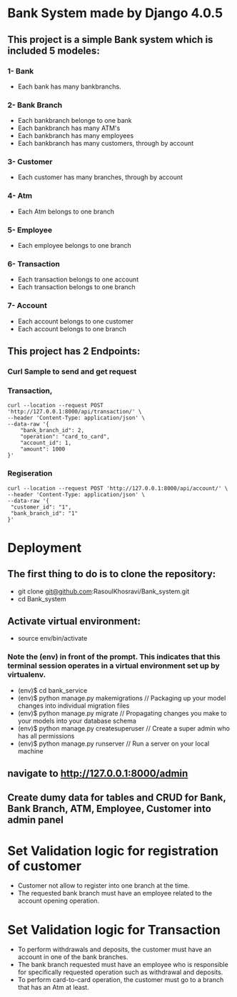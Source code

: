 # Bank System made by Django 4.0.5
## This project is a simple Bank system which is included 5 modeles:
### 1- Bank
- Each bank has many bankbranchs.
### 2- Bank Branch
- Each bankbranch belonge to one bank
- Each bankbranch has many ATM's
- Each bankbranch has many employees
- Each bankbranch has many customers, through by account
### 3- Customer
- Each customer has many branches, through by account
### 4- Atm
- Each Atm belongs to one branch
### 5- Employee
- Each employee belongs to one branch
### 6- Transaction
- Each transaction belongs to one account
- Each transaction belongs to one branch
### 7- Account
- Each account belongs to one customer
- Each account belongs to one branch
##  This project has 2 Endpoints:

### Curl Sample to send and get request  
### Transaction, 
```curl
curl --location --request POST 'http://127.0.0.1:8000/api/transaction/' \
--header 'Content-Type: application/json' \
--data-raw '{
    "bank_branch_id": 2,
    "operation": "card_to_card",
    "account_id": 1,
    "amount": 1000
}'
```
### Regiseration
```curl
curl --location --request POST 'http://127.0.0.1:8000/api/account/' \
--header 'Content-Type: application/json' \
--data-raw '{
 "customer_id": "1",
 "bank_branch_id": "1"
}'
```
# Deployment
## The first thing to do is to clone the repository:
- git clone git@github.com:RasoulKhosravi/Bank_system.git
- cd Bank_system

## Activate virtual environment:
- source env/bin/activate

### Note the (env) in front of the prompt. This indicates that this terminal session operates in a virtual environment set up by virtualenv.

- (env)$ cd bank_service
- (env)$ python manage.py makemigrations // Packaging up your model changes into individual migration files
- (env)$ python manage.py migrate // Propagating changes you make to your models into your database schema
- (env)$ python manage.py createsuperuser // Create a super admin who has all permissions
- (env)$ python manage.py runserver // Run a server on your local machine 

## navigate to http://127.0.0.1:8000/admin
## Create dumy data for tables and CRUD for Bank, Bank Branch, ATM, Employee, Customer into admin panel 

# Set Validation logic for registration of customer
- Customer not allow to register into one branch at the time.
- The requested bank branch must have an employee related to the account opening operation.

# Set Validation logic for Transaction 

- To perform withdrawals and deposits, the customer must have an account in one of the bank branches.
- The bank branch requested must have an employee who is responsible for specifically requested operation such as withdrawal and deposits.
- To perform card-to-card operation, the customer must go to a branch that has an Atm at least.
